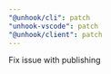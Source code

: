 ```yaml
---
"@unhook/cli": patch
"unhook-vscode": patch
"@unhook/client": patch
---
```


Fix issue with publishing

